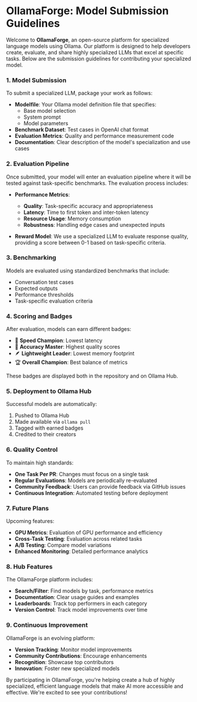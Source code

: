 # OllamaForge: Model Submission Guidelines

Welcome to **OllamaForge**, an open-source platform for specialized language models using Ollama. Our platform is designed to help developers create, evaluate, and share highly specialized LLMs that excel at specific tasks. Below are the submission guidelines for contributing your specialized model.

### 1. **Model Submission**

To submit a specialized LLM, package your work as follows:

- **Modelfile**: Your Ollama model definition file that specifies:
  - Base model selection
  - System prompt
  - Model parameters
- **Benchmark Dataset**: Test cases in OpenAI chat format
- **Evaluation Metrics**: Quality and performance measurement code
- **Documentation**: Clear description of the model's specialization and use cases

### 2. **Evaluation Pipeline**

Once submitted, your model will enter an evaluation pipeline where it will be tested against task-specific benchmarks. The evaluation process includes:

- **Performance Metrics**:
  - **Quality**: Task-specific accuracy and appropriateness
  - **Latency**: Time to first token and inter-token latency
  - **Resource Usage**: Memory consumption
  - **Robustness**: Handling edge cases and unexpected inputs

- **Reward Model**: We use a specialized LLM to evaluate response quality, providing a score between 0-1 based on task-specific criteria.

### 3. **Benchmarking**

Models are evaluated using standardized benchmarks that include:
- Conversation test cases
- Expected outputs
- Performance thresholds
- Task-specific evaluation criteria

### 4. **Scoring and Badges**

After evaluation, models can earn different badges:
- 🚀 **Speed Champion**: Lowest latency
- 🎯 **Accuracy Master**: Highest quality scores
- 🪶 **Lightweight Leader**: Lowest memory footprint
- 🏆 **Overall Champion**: Best balance of metrics

These badges are displayed both in the repository and on Ollama Hub.

### 5. **Deployment to Ollama Hub**

Successful models are automatically:
1. Pushed to Ollama Hub
2. Made available via `ollama pull`
3. Tagged with earned badges
4. Credited to their creators

### 6. **Quality Control**

To maintain high standards:
- **One Task Per PR**: Changes must focus on a single task
- **Regular Evaluations**: Models are periodically re-evaluated
- **Community Feedback**: Users can provide feedback via GitHub issues
- **Continuous Integration**: Automated testing before deployment

### 7. **Future Plans**

Upcoming features:
- **GPU Metrics**: Evaluation of GPU performance and efficiency
- **Cross-Task Testing**: Evaluation across related tasks
- **A/B Testing**: Compare model variations
- **Enhanced Monitoring**: Detailed performance analytics

### 8. **Hub Features**

The OllamaForge platform includes:
- **Search/Filter**: Find models by task, performance metrics
- **Documentation**: Clear usage guides and examples
- **Leaderboards**: Track top performers in each category
- **Version Control**: Track model improvements over time

### 9. **Continuous Improvement**

OllamaForge is an evolving platform:
- **Version Tracking**: Monitor model improvements
- **Community Contributions**: Encourage enhancements
- **Recognition**: Showcase top contributors
- **Innovation**: Foster new specialized models

By participating in OllamaForge, you're helping create a hub of highly specialized, efficient language models that make AI more accessible and effective. We're excited to see your contributions!
